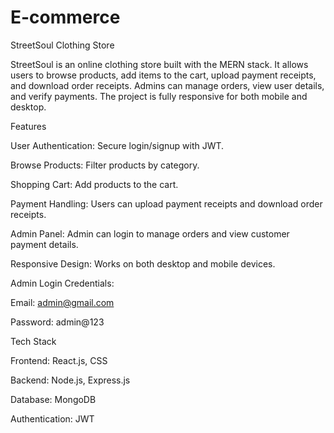 # E-commerce
StreetSoul Clothing Store

StreetSoul is an online clothing store built with the MERN stack. It allows users to browse products, add items to the cart, upload payment receipts, and download order receipts. Admins can manage orders, view user details, and verify payments. The project is fully responsive for both mobile and desktop.

Features

User Authentication: Secure login/signup with JWT.

Browse Products: Filter products by category.

Shopping Cart: Add products to the cart.

Payment Handling: Users can upload payment receipts and download order receipts.

Admin Panel: Admin can login to manage orders and view customer payment details.

Responsive Design: Works on both desktop and mobile devices.

Admin Login Credentials:

Email: admin@gmail.com

Password: admin@123

Tech Stack

Frontend: React.js, CSS

Backend: Node.js, Express.js

Database: MongoDB

Authentication: JWT
